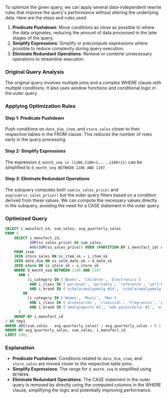 To optimize the given query, we can apply several data-independent rewrite rules that improve the query's performance without altering the underlying data. Here are the steps and rules used:

1. **Predicate Pushdown**: Move conditions as close as possible to where the data originates, reducing the amount of data processed in the later stages of the query.
2. **Simplify Expressions**: Simplify or precompute expressions where possible to reduce complexity during query execution.
3. **Eliminate Redundant Operations**: Remove or combine unnecessary operations to streamline execution.

### Original Query Analysis
The original query involves multiple joins and a complex WHERE clause with multiple conditions. It also uses window functions and conditional logic in the outer query.

### Applying Optimization Rules

#### Step 1: Predicate Pushdown
Push conditions on `date_dim`, `item`, and `store_sales` closer to their respective tables in the FROM clause. This reduces the number of rows early in the query processing.

#### Step 2: Simplify Expressions
The expression `d_month_seq in (1186,1186+1,...,1186+11)` can be simplified to `d_month_seq BETWEEN 1186 AND 1197`.

#### Step 3: Eliminate Redundant Operations
The subquery computes both `sum(ss_sales_price)` and `avg(sum(ss_sales_price))` but the outer query filters based on a condition derived from these values. We can compute the necessary values directly in the subquery, avoiding the need for a CASE statement in the outer query.

### Optimized Query
```sql
SELECT i_manufact_id, sum_sales, avg_quarterly_sales
FROM (
    SELECT i_manufact_id, 
           SUM(ss_sales_price) AS sum_sales, 
           AVG(SUM(ss_sales_price)) OVER (PARTITION BY i_manufact_id) AS avg_quarterly_sales
    FROM item
    JOIN store_sales ON ss_item_sk = i_item_sk
    JOIN date_dim ON ss_sold_date_sk = d_date_sk
    JOIN store ON ss_store_sk = s_store_sk
    WHERE d_month_seq BETWEEN 1186 AND 1197
      AND (
          (i_category IN ('Books', 'Children', 'Electronics') 
           AND i_class IN ('personal', 'portable', 'reference', 'self-help') 
           AND i_brand IN ('scholaramalgamalg #14', 'scholaramalgamalg #7', 'exportiunivamalg #9', 'scholaramalgamalg #9'))
        OR
          (i_category IN ('Women', 'Music', 'Men') 
           AND i_class IN ('accessories', 'classical', 'fragrances', 'pants') 
           AND i_brand IN ('amalgimporto #1', 'edu packscholar #1', 'exportiimporto #1', 'importoamalg #1'))
      )
    GROUP BY i_manufact_id
) AS tmp1
WHERE ABS(sum_sales - avg_quarterly_sales) / avg_quarterly_sales > 0.1
ORDER BY avg_quarterly_sales, sum_sales, i_manufact_id
LIMIT 100;
```

### Explanation
- **Predicate Pushdown**: Conditions related to `date_dim`, `item`, and `store_sales` are moved closer to the respective table joins.
- **Simplify Expressions**: The range for `d_month_seq` is simplified using `BETWEEN`.
- **Eliminate Redundant Operations**: The CASE statement in the outer query is removed by directly using the computed columns in the WHERE clause, simplifying the logic and potentially improving performance.